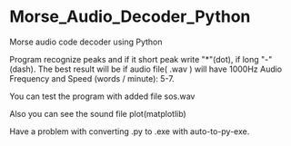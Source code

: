 # Morse_Audio_Decoder_Python

Morse audio code decoder using Python

Program recognize peaks and if it short peak write "*"(dot), if long "-"(dash).
The best result will be if audio file( .wav ) will have 1000Hz Audio Frequency and Speed (words / minute): 5-7.

You can test the program with added file sos.wav

Also you can see the sound file plot(matplotlib)

Have a problem with converting .py to .exe with auto-to-py-exe.
